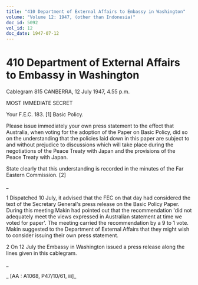 ```yaml
---
title: "410 Department of External Affairs to Embassy in Washington"
volume: "Volume 12: 1947, (other than Indonesia)"
doc_id: 5092
vol_id: 12
doc_date: 1947-07-12
---
```


# 410 Department of External Affairs to Embassy in Washington

Cablegram 815 CANBERRA, 12 July 1947, 4.55 p.m.

MOST IMMEDIATE SECRET

Your F.E.C. 183. [1] Basic Policy.

Please issue immediately your own press statement to the effect that Australia, when voting for the adoption of the Paper on Basic Policy, did so on the understanding that the policies laid down in this paper are subject to and without prejudice to discussions which will take place during the negotiations of the Peace Treaty with Japan and the provisions of the Peace Treaty with Japan.

State clearly that this understanding is recorded in the minutes of the Far Eastern Commission. [2]

_

1 Dispatched 10 July, it advised that the FEC on that day had considered the text of the Secretary General's press release on the Basic Policy Paper. During this meeting Makin had pointed out that the recommendation 'did not adequately meet the views expressed in Australian statement at time we voted for paper'. The meeting carried the recommendation by a 9 to 1 vote. Makin suggested to the Department of External Affairs that they might wish to consider issuing their own press statement.

2 On 12 July the Embassy in Washington issued a press release along the lines given in this cablegram.

_

_ [AA : A1068, P47/10/61, iii]_
